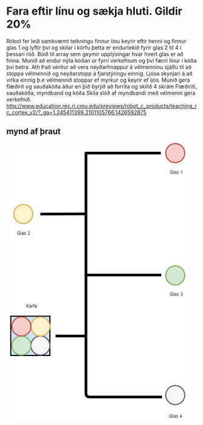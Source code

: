 # Fara eftir línu og sækja hluti. Gildir 20%
Róbot fer leið samkvæmt teikningu finnur línu keyrir eftir henni og finnur glas 1 og lyftir því og skilar í körfu þetta er endurtekið fyrir glas 2 til 4 í þessari röð. Búið til array sem geymir upplýsingar hvar hvert glas er að finna. 
Munið að endur nýta kóðan úr fyrri verkefnum og því færri línur í kóða því betra.
Ath Það verður að vera neyðarhnappur á vélmenninu sjálfu til að stoppa vélmennið og neyðarstopp á fjarstýringu einnig. Ljósa skynjari á að virka einnig þ.e vélmennið stoppar ef myrkur og keyrir ef ljós.
Munið gera flæðirit og sauðakóða áður en þið byrjið að forrita og skilið 4 skrám
Flæðiriti, sauðakóða, myndband og kóða
Skila slóð af myndbandi með vélmenni gera verkefnið.
http://www.education.rec.ri.cmu.edu/previews/robot_c_products/teaching_rc_cortex_v2/?_ga=1.245411399.2101105766.1426592875
## mynd af þraut
![Braut](lager_fetch.png)
